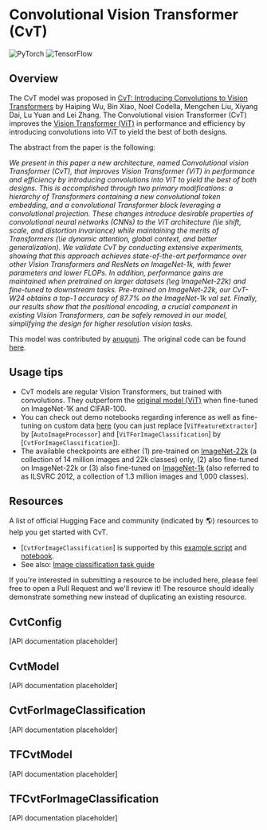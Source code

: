 <!--Copyright 2022 The HuggingFace Team. All rights reserved.

Licensed under the Apache License, Version 2.0 (the "License"); you may not use this file except in compliance with
the License. You may obtain a copy of the License at

http://www.apache.org/licenses/LICENSE-2.0

Unless required by applicable law or agreed to in writing, software distributed under the License is distributed on
an "AS IS" BASIS, WITHOUT WARRANTIES OR CONDITIONS OF ANY KIND, either express or implied. See the License for the
specific language governing permissions and limitations under the License.

⚠️ Note that this file is in Markdown but contain specific syntax for our doc-builder (similar to MDX) that may not be
rendered properly in your Markdown viewer.

-->

# Convolutional Vision Transformer (CvT)

<div class="flex flex-wrap space-x-1">
<img alt="PyTorch" src="https://img.shields.io/badge/PyTorch-DE3412?style=flat&logo=pytorch&logoColor=white">
<img alt="TensorFlow" src="https://img.shields.io/badge/TensorFlow-FF6F00?style=flat&logo=tensorflow&logoColor=white">
</div>

## Overview

The CvT model was proposed in [CvT: Introducing Convolutions to Vision Transformers](https://arxiv.org/abs/2103.15808) by Haiping Wu, Bin Xiao, Noel Codella, Mengchen Liu, Xiyang Dai, Lu Yuan and Lei Zhang. The Convolutional vision Transformer (CvT) improves the [Vision Transformer (ViT)](vit) in performance and efficiency by introducing convolutions into ViT to yield the best of both designs.

The abstract from the paper is the following:

*We present in this paper a new architecture, named Convolutional vision Transformer (CvT), that improves Vision Transformer (ViT) 
in performance and efficiency by introducing convolutions into ViT to yield the best of both designs. This is accomplished through 
two primary modifications: a hierarchy of Transformers containing a new convolutional token embedding, and a convolutional Transformer 
block leveraging a convolutional projection. These changes introduce desirable properties of convolutional neural networks (CNNs) 
to the ViT architecture (\ie shift, scale, and distortion invariance) while maintaining the merits of Transformers (\ie dynamic attention, 
global context, and better generalization). We validate CvT by conducting extensive experiments, showing that this approach achieves 
state-of-the-art performance over other Vision Transformers and ResNets on ImageNet-1k, with fewer parameters and lower FLOPs. In addition, 
performance gains are maintained when pretrained on larger datasets (\eg ImageNet-22k) and fine-tuned to downstream tasks. Pre-trained on 
ImageNet-22k, our CvT-W24 obtains a top-1 accuracy of 87.7\% on the ImageNet-1k val set. Finally, our results show that the positional encoding, 
a crucial component in existing Vision Transformers, can be safely removed in our model, simplifying the design for higher resolution vision tasks.*

This model was contributed by [anugunj](https://huggingface.co/anugunj). The original code can be found [here](https://github.com/microsoft/CvT).

## Usage tips

- CvT models are regular Vision Transformers, but trained with convolutions. They outperform the [original model (ViT)](vit) when fine-tuned on ImageNet-1K and CIFAR-100.
- You can check out demo notebooks regarding inference as well as fine-tuning on custom data [here](https://github.com/NielsRogge/Transformers-Tutorials/tree/master/VisionTransformer) (you can just replace [`ViTFeatureExtractor`] by [`AutoImageProcessor`] and [`ViTForImageClassification`] by [`CvtForImageClassification`]).
- The available checkpoints are either (1) pre-trained on [ImageNet-22k](http://www.image-net.org/) (a collection of 14 million images and 22k classes) only, (2) also fine-tuned on ImageNet-22k or (3) also fine-tuned on [ImageNet-1k](http://www.image-net.org/challenges/LSVRC/2012/) (also referred to as ILSVRC 2012, a collection of 1.3 million
  images and 1,000 classes).

## Resources

A list of official Hugging Face and community (indicated by 🌎) resources to help you get started with CvT.

<PipelineTag pipeline="image-classification"/>

- [`CvtForImageClassification`] is supported by this [example script](https://github.com/huggingface/transformers/tree/main/examples/pytorch/image-classification) and [notebook](https://colab.research.google.com/github/huggingface/notebooks/blob/main/examples/image_classification.ipynb).
- See also: [Image classification task guide](../tasks/image_classification)

If you're interested in submitting a resource to be included here, please feel free to open a Pull Request and we'll review it! The resource should ideally demonstrate something new instead of duplicating an existing resource.

## CvtConfig

[API documentation placeholder]

<frameworkcontent>
<pt>

## CvtModel

[API documentation placeholder]

## CvtForImageClassification

[API documentation placeholder]

</pt>
<tf>

## TFCvtModel

[API documentation placeholder]

## TFCvtForImageClassification

[API documentation placeholder]

</tf>
</frameworkcontent>
